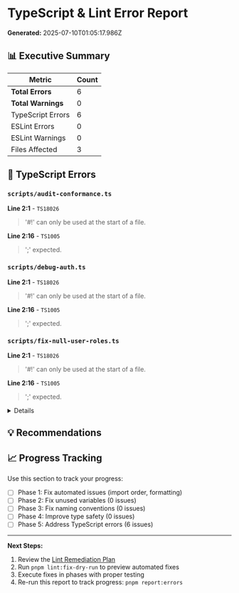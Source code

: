 # TypeScript & Lint Error Report

**Generated:** 2025-07-10T01:05:17.986Z

## 📊 Executive Summary

| Metric | Count |
|--------|-------|
| **Total Errors** | 6 |
| **Total Warnings** | 0 |
| TypeScript Errors | 6 |
| ESLint Errors | 0 |
| ESLint Warnings | 0 |
| Files Affected | 3 |

## 🚨 TypeScript Errors

### `scripts/audit-conformance.ts`

**Line 2:1** - `TS18026`
> '#!' can only be used at the start of a file.

**Line 2:16** - `TS1005`
> ';' expected.

### `scripts/debug-auth.ts`

**Line 2:1** - `TS18026`
> '#!' can only be used at the start of a file.

**Line 2:16** - `TS1005`
> ';' expected.

### `scripts/fix-null-user-roles.ts`

**Line 2:1** - `TS18026`
> '#!' can only be used at the start of a file.

**Line 2:16** - `TS1005`
> ';' expected.

<details>
<summary>Details</summary>

```
ELIFECYCLE  Command failed with exit code 2.
```

</details>

## 💡 Recommendations

## 📈 Progress Tracking

Use this section to track your progress:

- [ ] Phase 1: Fix automated issues (import order, formatting)
- [ ] Phase 2: Fix unused variables (0 issues)
- [ ] Phase 3: Fix naming conventions (0 issues)
- [ ] Phase 4: Improve type safety (0 issues)
- [ ] Phase 5: Address TypeScript errors (6 issues)

---

**Next Steps:**
1. Review the [Lint Remediation Plan](./LINTREMEDIATION_PLAN.md)
2. Run `pnpm lint:fix-dry-run` to preview automated fixes
3. Execute fixes in phases with proper testing
4. Re-run this report to track progress: `pnpm report:errors`
